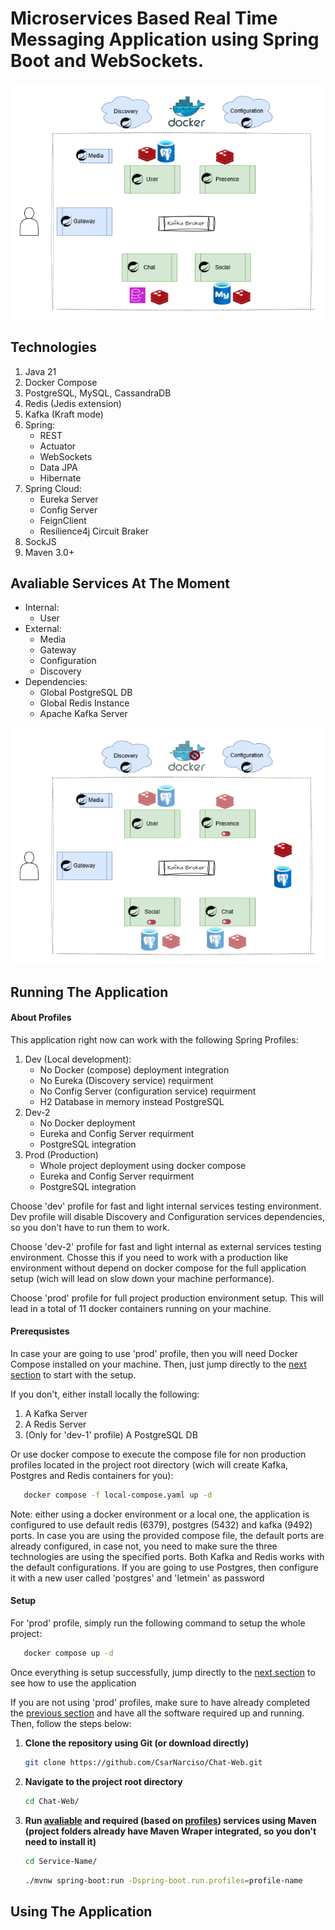# Microservices Based Real Time Messaging Application using Spring Boot and WebSockets.

![Final Architecture Design](https://github.com/CsarNarciso/Assets/blob/main/Final%20Chat%20Web%20System%20Design.png)

## Technologies
1. Java 21
2. Docker Compose
3. PostgreSQL, MySQL, CassandraDB
4. Redis (Jedis extension)
5. Kafka (Kraft mode)
6. Spring:
   + REST
   + Actuator
   + WebSockets
   + Data JPA
   + Hibernate
8. Spring Cloud:
   + Eureka Server
   + Config Server
   + FeignClient
   + Resilience4j Circuit Braker
10. SockJS
11. Maven 3.0+

## Avaliable Services At The Moment

* Internal:
  + User  
* External:
  + Media
  + Gateway
  + Configuration
  + Discovery
* Dependencies:
  + Global PostgreSQL DB
  + Global Redis Instance
  + Apache Kafka Server

![Actual Architecture Design](https://github.com/CsarNarciso/Assets/blob/main/Actual%20Chat%20Web%20System%20Design.png)

## Running The Application

#### About Profiles

This application right now can work with the following Spring Profiles:

1. Dev (Local development):
   + No Docker (compose) deployment integration
   + No Eureka (Discovery service) requirment
   + No Config Server (configuration service) requirment
   + H2 Database in memory instead PostgreSQL
3. Dev-2
   + No Docker deployment
   + Eureka and Config Server requirment
   + PostgreSQL integration
5. Prod (Production)
   + Whole project deployment using docker compose
   + Eureka and Config Server requirment
   + PostgreSQL integration

Choose 'dev' profile for fast and light internal services testing environment. Dev profile will disable Discovery and Configuration services dependencies, so you don't have to run them to work.

Choose 'dev-2' profile for fast and light internal as external services testing environment. Chosse this if you need to work with a production like environment without depend on docker compose for the full application setup (wich will lead on slow down your machine performance).

Choose 'prod' profile for full project production environment setup. This will lead in a total of 11 docker containers running on your machine. 

#### Prerequsistes

In case your are going to use 'prod' profile, then you will need Docker Compose installed on your machine. Then, just jump directly to the [next section](#setup) to start with the setup. 

If you don't, either install locally the following:

1. A Kafka Server
2. A Redis Server
3. (Only for 'dev-1' profile) A PostgreSQL DB

Or use docker compose to execute the compose file for non production profiles located in the project root directory (wich will create Kafka, Postgres and Redis containers for you):
```bash 
   docker compose -f local-compose.yaml up -d 
```

Note: either using a docker environment or a local one, the application is configured to use default redis (6379), postgres (5432) and kafka (9492) ports. In case you are using the provided compose file, the default ports are already configured, in case not, you need to make sure the three technologies are using the specified ports.
Both Kafka and Redis works with the default configurations.
If you are going to use Postgres, then configure it with a new user called 'postgres' and 'letmein' as password

#### Setup

For 'prod' profile, simply run the following command to setup the whole project:
```bash 
   docker compose up -d 
```
Once everything is setup successfully, jump directly to the [next section](#using-the-application) to see how to use the application

If you are not using 'prod' profiles, make sure to have  already completed the [previous section](#prerequisites) and have all the software required up and running.
Then, follow the steps below:

1. **Clone the repository using Git (or download directly)**
    ```bash 
    git clone https://github.com/CsarNarciso/Chat-Web.git 
    ```
2. **Navigate to the project root directory**
   ```bash
   cd Chat-Web/
   ```
3. **Run [avaliable](#avaliable-services-at-the-moment) and required (based on [profiles](#about-profiles)) services using Maven (project folders already have Maven Wraper integrated, so you don't need to install it)**
       
   ```bash
   cd Service-Name/
   ```
   ```bash
   ./mvnw spring-boot:run -Dspring-boot.run.profiles=profile-name
   ```

## Using The Application
